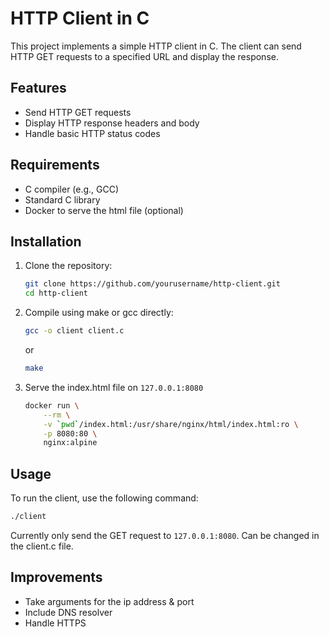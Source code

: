 # HTTP Client in C

This project implements a simple HTTP client in C. The client can send HTTP GET requests to a specified URL and display the response.

## Features

- Send HTTP GET requests
- Display HTTP response headers and body
- Handle basic HTTP status codes

## Requirements

- C compiler (e.g., GCC)
- Standard C library
- Docker to serve the html file (optional)

## Installation

1. Clone the repository:

   ```sh
   git clone https://github.com/yourusername/http-client.git
   cd http-client
   ```

2. Compile using make or gcc directly:

    ```sh
    gcc -o client client.c
    ```

    or

    ```sh
    make
    ```

3. Serve the index.html file on `127.0.0.1:8080`

    ```sh
    docker run \
        --rm \
        -v `pwd`/index.html:/usr/share/nginx/html/index.html:ro \
        -p 8080:80 \
        nginx:alpine
    ```

## Usage

To run the client, use the following command:

```sh
./client
```

Currently only send the GET request to `127.0.0.1:8080`.
Can be changed in the client.c file.

## Improvements

- Take arguments for the ip address & port
- Include DNS resolver
- Handle HTTPS
